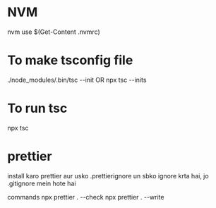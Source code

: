# NVM

nvm use $(Get-Content .nvmrc)

# To make tsconfig file

./node_modules/.bin/tsc --init
OR
npx tsc --inits

# To run tsc

npx tsc

# prettier

install karo prettier aur usko .prettierignore un sbko ignore krta hai, jo .gitignore mein hote hai

commands
npx prettier . --check
npx prettier . --write
